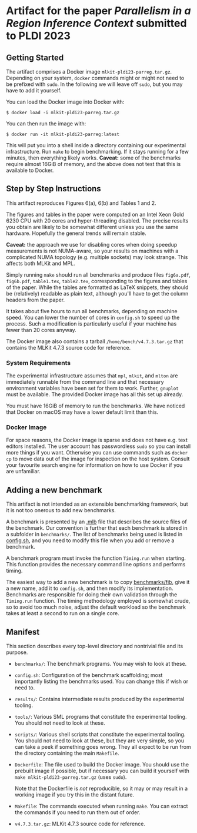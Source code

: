# Artifact for the paper *Parallelism in a Region Inference Context* submitted to PLDI 2023

## Getting Started

The artifact comprises a Docker image
`mlkit-pldi23-parreg.tar.gz`.  Depending on your system,
`docker` commands might or might not need to be prefixed with
`sudo`.  In the following we will leave off `sudo`, but you may
have to add it yourself.

You can load the Docker image into Docker with:

```
$ docker load -i mlkit-pldi23-parreg.tar.gz
```

You can then run the image with:

```
$ docker run -it mlkit-pldi23-parreg:latest
```

This will put you into a shell inside a directory containing
our experimental infrastructure.  Run `make` to begin
benchmarking.  If it stays running for a few minutes, then
everything likely works.  **Caveat:** some of the benchmarks
require almost 16GiB of memory, and the above does not test
that this is available to Docker.

## Step by Step Instructions

This artifact reproduces Figures 6(a), 6(b) and Tables 1 and 2.

The figures and tables in the paper were computed on an Intel
Xeon Gold 6230 CPU with 20 cores and hyper-threading disabled.
The precise results you obtain are likely to be somewhat
different unless you use the same hardware.  Hopefully the
general trends will remain stable.

**Caveat:** the approach we use for disabling cores when doing
speedup measurements is not NUMA-aware, so your results on
machines with a complicated NUMA topology (e.g. multiple
sockets) may look strange.  This affects both MLKit and MPL.

Simply running `make` should run all benchmarks and produce files
`fig6a.pdf`, `fig6b.pdf`, `table1.tex`, `table2.tex`, corresponding to
the figures and tables of the paper.  While the tables are formatted
as LaTeX snippets, they should be (relatively) readable as plain text,
although you'll have to get the column headers from the paper.

It takes about five hours to run all benchmarks, depending on machine
speed.  You can lower the number of cores in `config.sh` to speed up
the process.  Such a modification is particularly useful if your
machine has fewer than 20 cores anyway.

The Docker image also contains a tarball `/home/bench/v4.7.3.tar.gz`
that contains the MLKit 4.7.3 source code for reference.

### System Requirements

The experimental infrastructure assumes that `mpl`, `mlkit`,
and `mlton` are immediately runnable from the command line and
that necessary environment variables have been set for them to
work.  Further, `gnuplot` must be available.  The provided Docker
image has all this set up already.

You must have 16GiB of memory to run the benchmarks.  We have noticed
that Docker on macOS may have a lower default limit than this.

### Docker Image

For space reasons, the Docker image is sparse and does not have
e.g. text editors installed.  The user account has passwordless `sudo`
so you can install more things if you want.  Otherwise you can use
commands such as `docker cp` to move data out of the image for
inspection on the host system.  Consult your favourite search engine
for information on how to use Docker if you are unfamiliar.

## Adding a new benchmark

This artifact is not intended as an extensible benchmarking framework,
but it is not too onerous to add new benchmarks.

A benchmark is presented by an
[.mlb](http://mlton.org/MLBasisExamples) file that describes the
source files of the benchmark.  Our convention is further that each
benchmark is stored in a subfolder in `benchmarks/`.  The list of
benchmarks being used is listed in [config.sh](config.sh), and you
need to modify this file when you add or remove a benchmark.

A benchmark program must invoke the function `Timing.run` when
starting.  This function provides the necessary command line options
and performs timing.

The easiest way to add a new benchmark is to copy
[benchmarks/fib](benchmarks/fib), give it a new name, add it to
`config.sh`, and then modify its implementation.  Benchmarks are
responsible for doing their own validation through the `Timing.run`
function.  The timing methodology employed is somewhat crude, so to
avoid too much noise, adjust the default workload so the benchmark
takes at least a second to run on a single core.

## Manifest

This section describes every top-level directory and nontrivial file
and its purpose.

* `benchmarks/`: The benchmark programs.  You may wish to look at these.

* `config.sh`: Configuration of the benchmark scaffolding; most
  importantly listing the benchmarks used.  You can change this if
  wish or need to.

* `results/`: Contains intermediate results produced by the
  experimental tooling.

* `tools/`: Various SML programs that constitute the experimental
  tooling.  You should not need to look at these.

* `scripts/`: Various shell scripts that constitute the experimental
  tooling.  You should not need to look at these, but they are very
  simple, so you can take a peek if something goes wrong.  They all
  expect to be run from the directory containing the main `Makefile`.

* `Dockerfile`: The file used to build the Docker image.  You should
  use the prebuilt image if possible, but if necessary you can build
  it yourself with `make mlkit-pldi23-parreg.tar.gz` (uses `sudo`).

  Note that the Dockerfile is *not* reproducible, so it may or may
  result in a working image if you try this in the distant future.

* `Makefile`: The commands executed when running `make`.  You can
  extract the commands if you need to run them out of order.

* `v4.7.3.tar.gz`: MLKit 4.7.3 source code for reference.
